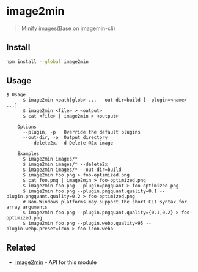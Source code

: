 # image2min

> Minify images(Base on imagemin-cli)

## Install

```sh
npm install --global image2min
```

## Usage

```
$ Usage
	  $ image2min <path|glob> ... --out-dir=build [--plugin=<name> ...]
	  $ image2min <file> > <output>
	  $ cat <file> | image2min > <output>

	Options
	  --plugin, -p   Override the default plugins
	  --out-dir, -o  Output directory
		--delete2x, -d Delete @2x image

	Examples
	  $ image2min images/*
	  $ image2min images/* --delete2x
	  $ image2min images/* --out-dir=build
	  $ image2min foo.png > foo-optimized.png
	  $ cat foo.png | image2min > foo-optimized.png
	  $ image2min foo.png --plugin=pngquant > foo-optimized.png
	  $ image2min foo.png --plugin.pngquant.quality=0.1 --plugin.pngquant.quality=0.2 > foo-optimized.png
	  # Non-Windows platforms may support the short CLI syntax for array arguments
	  $ image2min foo.png --plugin.pngquant.quality={0.1,0.2} > foo-optimized.png
	  $ image2min foo.png --plugin.webp.quality=95 --plugin.webp.preset=icon > foo-icon.webp
```

## Related

- [image2min](https://github.com/Zachary0476/image2min-cli.git) - API for this module

